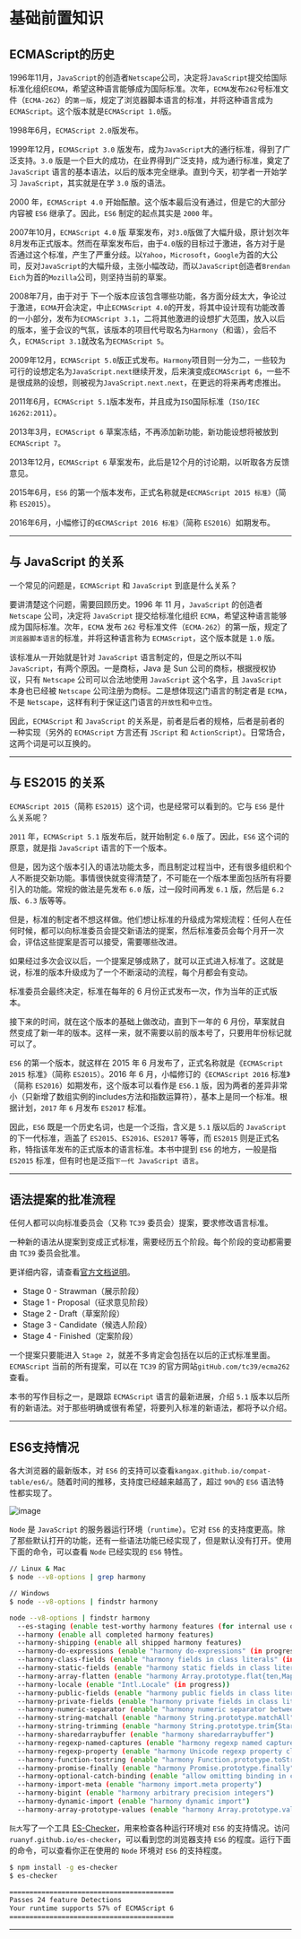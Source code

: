 # 基础前置知识

## ECMAScript的历史

1996年11月，`JavaScript`的创造者`Netscape`公司，决定将`JavaScript`提交给国际标准化组织`ECMA`，希望这种语言能够成为国际标准。次年，`ECMA`发布`262`号标准文件（`ECMA-262`）的`第一版`，规定了浏览器脚本语言的标准，并将这种语言成为`ECMAScript`。这个版本就是`ECMAScript 1.0`版。

1998年6月，`ECMAScript 2.0`版发布。

1999年12月，`ECMAScript 3.0` 版发布，成为`JavaScript`大的通行标准，得到了广泛支持。`3.0` 版是一个巨大的成功，在业界得到广泛支持，成为通行标准，奠定了 `JavaScript` 语言的基本语法，以后的版本完全继承。直到今天，初学者一开始学习 `JavaScript`，其实就是在学 `3.0` 版的语法。

2000 年，`ECMAScript 4.0` 开始酝酿。这个版本最后没有通过，但是它的大部分内容被 `ES6` 继承了。因此，`ES6` 制定的起点其实是 `2000` 年。

2007年10月，`ECMAScript 4.0` 版 草案发布，对`3.0`版做了大幅升级，原计划次年8月发布正式版本。然而在草案发布后，由于`4.0`版的目标过于激进，各方对于是否通过这个标准，产生了严重分歧。以`Yahoo`，`Microsoft`，`Google`为首的大公司，反对`JavaScript`的大幅升级，主张小幅改动，而以`JavaScript`创造者`Brendan Eich`为首的`Mozilla`公司，则坚持当前的草案。

2008年7月，由于对于 下一个版本应该包含哪些功能，各方面分歧太大，争论过于激进，`ECMA`开会决定，中止`ECMAScript 4.0`的开发，将其中设计现有功能改善的一小部分，发布为`ECMAScript 3.1`，二将其他激进的设想扩大范围，放入以后的版本，鉴于会议的气氛，该版本的项目代号取名为`Harmony`（和谐），会后不久，`ECMAScript 3.1`就改名为`ECMAScript 5`。

2009年12月，`ECMAScript 5.0`版正式发布。`Harmony`项目则一分为二，一些较为可行的设想定名为`JavaScript.next`继续开发，后来演变成`ECMAScript 6`，一些不是很成熟的设想，则被视为`JavaScript.next.next`，在更远的将来再考虑推出。

2011年6月，`ECMAScript 5.1`版本发布，并且成为`ISO`国际标准（`ISO/IEC 16262:2011`）。

2013年3月，`ECMAScript 6` 草案冻结，不再添加新功能，新功能设想将被放到 `ECMAScript 7`。

2013年12月，`ECMAScript 6` 草案发布，此后是12个月的讨论期，以听取各方反馈意见。

2015年6月，`ES6` 的第一个版本发布，正式名称就是`《ECMAScript 2015 标准》`（简称 `ES2015`）。

2016年6月，小幅修订的`《ECMAScript 2016 标准》`（简称 `ES2016`）如期发布。

---

## 与 JavaScript 的关系

一个常见的问题是，`ECMAScript` 和 `JavaScript` 到底是什么关系？

要讲清楚这个问题，需要回顾历史。1996 年 11 月，`JavaScript` 的创造者 `Netscape` 公司，决定将 `JavaScript` 提交给标准化组织 `ECMA`，希望这种语言能够成为国际标准。次年，`ECMA` 发布 `262` 号标准文件（`ECMA-262`）的第一版，规定了`浏览器脚本语言`的标准，并将这种语言称为 `ECMAScript`，这个版本就是 `1.0` 版。

该标准从一开始就是针对 `JavaScript` 语言制定的，但是之所以不叫 `JavaScript`，有两个原因。一是商标，Java 是 Sun 公司的商标，根据授权协议，只有 `Netscape` 公司可以合法地使用 `JavaScript` 这个名字，且 `JavaScript` 本身也已经被 `Netscape` 公司注册为商标。二是想体现这门语言的制定者是 `ECMA`，不是 `Netscape`，这样有利于保证这门语言的`开放性`和`中立性`。

因此，`ECMAScript` 和 `JavaScript` 的关系是，前者是后者的规格，后者是前者的一种实现（另外的 `ECMAScript` 方言还有 `JScript` 和 `ActionScript`）。日常场合，这两个词是可以互换的。

---

## 与 ES2015 的关系

`ECMAScript 2015`（简称 `ES2015`）这个词，也是经常可以看到的。它与 `ES6` 是什么关系呢？

`2011` 年，`ECMAScript 5.1` 版发布后，就开始制定 `6.0` 版了。因此，`ES6` 这个词的原意，就是指 `JavaScript` 语言的下一个版本。

但是，因为这个版本引入的语法功能太多，而且制定过程当中，还有很多组织和个人不断提交新功能。事情很快就变得清楚了，不可能在一个版本里面包括所有将要引入的功能。常规的做法是先发布 `6.0` 版，过一段时间再发 `6.1` 版，然后是 `6.2` 版、`6.3` 版等等。

但是，标准的制定者不想这样做。他们想让标准的升级成为常规流程：任何人在任何时候，都可以向标准委员会提交新语法的提案，然后标准委员会每个月开一次会，评估这些提案是否可以接受，需要哪些改进。

如果经过多次会议以后，一个提案足够成熟了，就可以正式进入标准了。这就是说，标准的版本升级成为了一个不断滚动的流程，每个月都会有变动。

标准委员会最终决定，标准在每年的 6 月份正式发布一次，作为当年的正式版本。

接下来的时间，就在这个版本的基础上做改动，直到下一年的 6 月份，草案就自然变成了新一年的版本。这样一来，就不需要以前的版本号了，只要用年份标记就可以了。

`ES6` 的第一个版本，就这样在 2015 年 6 月发布了，正式名称就是《`ECMAScript 2015` 标准》（简称 `ES2015`）。2016 年 6 月，小幅修订的《`ECMAScript 2016` 标准》（简称 `ES2016`）如期发布，这个版本可以看作是 `ES6.1` 版，因为两者的差异非常小（只新增了数组实例的includes方法和指数运算符），基本上是同一个标准。根据计划，`2017` 年 `6` 月发布 `ES2017` 标准。

因此，`ES6` 既是一个历史名词，也是一个泛指，含义是 `5.1` 版以后的 `JavaScript` 的下一代标准，涵盖了 `ES2015`、`ES2016`、`ES2017` 等等，而 `ES2015` 则是正式名称，特指该年发布的正式版本的语言标准。本书中提到 `ES6` 的地方，一般是指 `ES2015` 标准，但有时也是泛指`下一代 JavaScript 语言`。

---

## 语法提案的批准流程

任何人都可以向标准委员会（又称 `TC39` 委员会）提案，要求修改语言标准。

一种新的语法从提案到变成正式标准，需要经历五个阶段。每个阶段的变动都需要由 `TC39` 委员会批准。

更详细内容，请查看[官方文档说明](https://tc39.github.io/process-document/)。

- Stage 0 - Strawman（展示阶段）
- Stage 1 - Proposal（征求意见阶段）
- Stage 2 - Draft（草案阶段）
- Stage 3 - Candidate（候选人阶段）
- Stage 4 - Finished（定案阶段）

一个提案只要能进入 `Stage 2`，就差不多肯定会包括在以后的正式标准里面。`ECMAScript` 当前的所有提案，可以在 `TC39` 的官方网站`gitHub.com/tc39/ecma262`查看。

本书的写作目标之一，是跟踪 `ECMAScript` 语言的最新进展，介绍 `5.1` 版本以后所有的新语法。对于那些明确或很有希望，将要列入标准的新语法，都将予以介绍。

---

## ES6支持情况

各大浏览器的最新版本，对 `ES6` 的支持可以查看`kangax.github.io/compat-table/es6/`。随着时间的推移，支持度已经越来越高了，超过 `90%`的 `ES6` 语法特性都实现了。

![image](https://user-images.githubusercontent.com/18508817/52532590-c401ad80-2d62-11e9-98ed-af035ac605fe.png)

`Node` 是 `JavaScript` 的服务器运行环境（`runtime`）。它对 `ES6` 的支持度更高。除了那些默认打开的功能，还有一些语法功能已经实现了，但是默认没有打开。使用下面的命令，可以查看 `Node` 已经实现的 `ES6` 特性。

```sh
// Linux & Mac
$ node --v8-options | grep harmony

// Windows
$ node --v8-options | findstr harmony

node --v8-options | findstr harmony
  --es-staging (enable test-worthy harmony features (for internal use only))
  --harmony (enable all completed harmony features)
  --harmony-shipping (enable all shipped harmony features)
  --harmony-do-expressions (enable "harmony do-expressions" (in progress))
  --harmony-class-fields (enable "harmony fields in class literals" (in progress))
  --harmony-static-fields (enable "harmony static fields in class literals" (in progress))
  --harmony-array-flatten (enable "harmony Array.prototype.flat{ten,Map}" (in progress))
  --harmony-locale (enable "Intl.Locale" (in progress))
  --harmony-public-fields (enable "harmony public fields in class literals")
  --harmony-private-fields (enable "harmony private fields in class literals")
  --harmony-numeric-separator (enable "harmony numeric separator between digits")
  --harmony-string-matchall (enable "harmony String.prototype.matchAll")
  --harmony-string-trimming (enable "harmony String.prototype.trim{Start,End}")
  --harmony-sharedarraybuffer (enable "harmony sharedarraybuffer")
  --harmony-regexp-named-captures (enable "harmony regexp named captures")
  --harmony-regexp-property (enable "harmony Unicode regexp property classes")
  --harmony-function-tostring (enable "harmony Function.prototype.toString")
  --harmony-promise-finally (enable "harmony Promise.prototype.finally")
  --harmony-optional-catch-binding (enable "allow omitting binding in catch blocks")
  --harmony-import-meta (enable "harmony import.meta property")
  --harmony-bigint (enable "harmony arbitrary precision integers")
  --harmony-dynamic-import (enable "harmony dynamic import")
  --harmony-array-prototype-values (enable "harmony Array.prototype.values")


```

`阮大`写了一个工具 [ES-Checker](https://github.com/ruanyf/es-checker)，用来检查各种运行环境对 `ES6` 的支持情况。访问`ruanyf.github.io/es-checker`，可以看到您的浏览器支持 `ES6` 的程度。运行下面的命令，可以查看你正在使用的 `Node` 环境对 `ES6` 的支持程度。

```sh
$ npm install -g es-checker
$ es-checker

=========================================
Passes 24 feature Detections
Your runtime supports 57% of ECMAScript 6
=========================================
```

---
